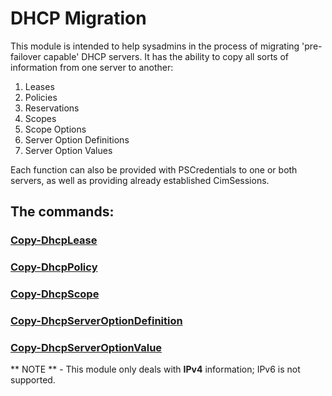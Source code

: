 ﻿# DHCP Migration

This module is intended to help sysadmins in the process of migrating 'pre-failover capable' DHCP servers.  It has the ability to copy all sorts of information from one server to another:

1. Leases
1. Policies
1. Reservations
1. Scopes
1. Scope Options
1. Server Option Definitions
1. Server Option Values

Each function can also be provided with PSCredentials to one or both servers, as well as providing already established CimSessions.

## The commands:

### [Copy-DhcpLease](https://github.com/Yevrag35/DHCPMigration/wiki/Copy-DhcpLease)
### [Copy-DhcpPolicy](https://github.com/Yevrag35/DHCPMigration/wiki/Copy-DhcpPolicy)
### [Copy-DhcpScope](https://github.com/Yevrag35/DHCPMigration/wiki/Copy-DhcpScope)
### [Copy-DhcpServerOptionDefinition](https://github.com/Yevrag35/DHCPMigration/wiki/Copy-DhcpServerOptionDefinition)
### [Copy-DhcpServerOptionValue](https://github.com/Yevrag35/DHCPMigration/wiki/Copy-DhcpServerOptionValue)

** NOTE ** -
This module only deals with __IPv4__ information; IPv6 is not supported.